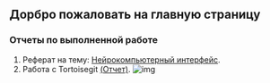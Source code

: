 ## Дорбро пожаловать на главную страницу 
### Отчеты по выполненной работе
1. Реферат на тему: [Нейрокомпьютерный интерфейс](https://vladiimiirr.github.io/report-/).
2. Работа с Tortoisegit [(Отчет)](https://vladiimiirr.github.io/statement/).
![img](https://github.com/Vladiimiirr/Vladiimiirr.github.lo/blob/main/%D0%9C%D0%BE%D0%B5%D0%B4%D0%BB%D1%8C.png)

